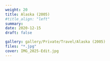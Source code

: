 ```yaml
---
weight: 20
title: Alaska (2005)
#title_align: "left"
summary: 
date: 2020-12-15
draft: false

gallery: gallery/Private/Travel/Alaska (2005)
files: "*.jpg"
cover: IMG_2025-Edit.jpg
---
```

